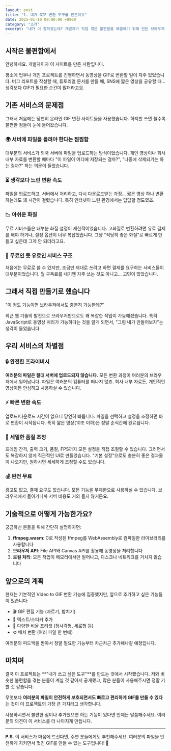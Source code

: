 ```yaml
---
layout: post
title: "1. 내가 GIF 변환 도구를 만든이유"
date: 2025-01-10 09:00:00 +0900
category: "소개"
excerpt: "내가 더 잘하겠는데? 개발자가 직접 겪은 불편함을 해결하기 위해 만든 브라우저 기반 Video to GIF 변환기의 탄생 배경"
---
```


## 시작은 불편함에서

안녕하세요. 개발자이자 이 사이트를 만든 사람입니다.

평소에 업무나 개인 프로젝트를 진행하면서 동영상을 GIF로 변환할 일이 자주 있었습니다. 버그 리포트를 작성할 때, 튜토리얼 문서를 만들 때, SNS에 짧은 영상을 공유할 때... 생각보다 GIF가 필요한 순간이 많더라고요.

## 기존 서비스의 문제점

그래서 처음에는 당연히 온라인 GIF 변환 사이트들을 사용했습니다. 하지만 쓰면 쓸수록 불편한 점들이 눈에 들어왔습니다.

### 🌍 서버에 파일을 올려야 한다는 찜찜함

대부분의 서비스가 외국 서버에 파일을 업로드하는 방식이었습니다. 개인 영상이나 회사 내부 자료를 변환할 때마다 "이 파일이 어디에 저장되는 걸까?", "나중에 삭제되기는 하는 걸까?" 하는 의문이 들었습니다.

### ⏳ 생각보다 느린 변환 속도

파일을 업로드하고, 서버에서 처리하고, 다시 다운로드받는 과정... 짧은 영상 하나 변환하는데도 꽤 시간이 걸렸습니다. 특히 인터넷이 느린 환경에서는 답답할 정도였죠.

### 📉 아쉬운 화질

무료 서비스들은 대부분 화질 설정이 제한적이었습니다. 고화질로 변환하려면 유료 결제를 해야 하거나, 설정 옵션이 너무 복잡했습니다. 그냥 "적당히 좋은 화질"로 빠르게 만들고 싶은데 그게 안 되더라고요.

### 💸 무료인 듯 유료인 서비스 구조

처음에는 무료로 쓸 수 있지만, 조금만 제대로 쓰려고 하면 결제를 요구하는 서비스들이 대부분이었습니다. 월 구독료를 내기엔 자주 쓰는 것도 아니고... 고민이 많았습니다.

## 그래서 직접 만들기로 했습니다

"이 정도 기능이면 브라우저에서도 충분히 가능한데?"

최근 웹 기술의 발전으로 브라우저만으로도 꽤 복잡한 작업이 가능해졌습니다. 특히 JavaScript로 동영상 처리가 가능하다는 것을 알게 되면서, "그럼 내가 만들어보자"는 생각이 들었습니다.

## 우리 서비스의 차별점

### 🔒 완전한 프라이버시

**여러분의 파일은 절대 서버에 업로드되지 않습니다.** 모든 변환 과정이 여러분의 브라우저에서 일어납니다. 파일은 여러분의 컴퓨터를 떠나지 않죠. 회사 내부 자료든, 개인적인 영상이든 안심하고 사용하실 수 있습니다.

### ⚡ 빠른 변환 속도

업로드/다운로드 시간이 없으니 당연히 빠릅니다. 파일을 선택하고 설정을 조정하면 바로 변환이 시작됩니다. 특히 짧은 영상(10초 이하)은 정말 순식간에 완료됩니다.

### 🎨 세밀한 품질 조정

프레임 간격, 출력 크기, 품질, FPS까지 모든 설정을 직접 조절할 수 있습니다. 그러면서도 복잡하지 않게 직관적인 UI로 만들었습니다. "기본 설정"으로도 충분히 좋은 결과물이 나오지만, 원하시면 세세하게 조정할 수도 있습니다.

### 💰 완전 무료

광고도 없고, 결제 요구도 없습니다. 모든 기능을 무제한으로 사용하실 수 있습니다. 브라우저에서 돌아가니까 서버 비용도 거의 들지 않거든요.

## 기술적으로 어떻게 가능한가요?

궁금하신 분들을 위해 간단히 설명하자면:

1. **ffmpeg.wasm**: C로 작성된 ffmpeg를 WebAssembly로 컴파일한 라이브러리를 사용합니다
2. **브라우저 API**: File API와 Canvas API를 활용해 동영상을 처리합니다
3. **로컬 처리**: 모든 작업이 메모리에서만 일어나고, 디스크나 네트워크를 거치지 않습니다

## 앞으로의 계획

현재는 기본적인 Video to GIF 변환 기능에 집중했지만, 앞으로 추가하고 싶은 기능들이 있습니다:

- 🎬 GIF 편집 기능 (자르기, 합치기)
- 🎨 텍스트/스티커 추가
- 📐 다양한 비율 프리셋 (정사각형, 세로형 등)
- ⚙️ 배치 변환 (여러 파일 한 번에)

여러분의 피드백을 받아서 정말 필요한 기능부터 차근차근 추가해나갈 예정입니다.

## 마치며

결국 이 프로젝트는 **"내가 쓰고 싶은 도구"**를 만드는 것에서 시작했습니다. 저와 비슷한 불편함을 겪는 분들이 계실 것 같아서 공개했고, 많은 분들이 사용해주시면 정말 기쁠 것 같습니다.

무엇보다 **여러분의 파일이 안전하게 보호되면서도 빠르고 편리하게 GIF를 만들 수 있다**는 것이 이 프로젝트의 가장 큰 가치라고 생각합니다.

사용하시면서 불편한 점이나 추가했으면 하는 기능이 있다면 언제든 말씀해주세요. 여러분의 의견이 이 서비스를 더 나아지게 만듭니다.

---

**P.S.** 이 서비스가 마음에 드신다면, 주변 분들에게도 추천해주세요. 여러분의 파일을 안전하게 지키면서 멋진 GIF를 만들 수 있는 도구입니다! 🎉
